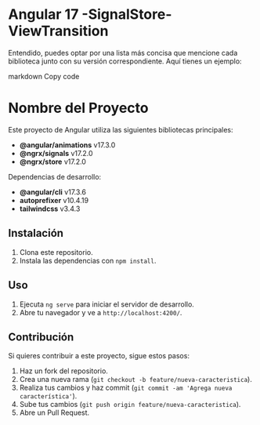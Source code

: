 # Angular 17 -SignalStore-ViewTransition


Entendido, puedes optar por una lista más concisa que mencione cada biblioteca junto con su versión correspondiente. Aquí tienes un ejemplo:

markdown
Copy code
# Nombre del Proyecto

Este proyecto de Angular utiliza las siguientes bibliotecas principales:

- **@angular/animations** v17.3.0
- **@ngrx/signals** v17.2.0
- **@ngrx/store** v17.2.0

Dependencias de desarrollo:

- **@angular/cli** v17.3.6
- **autoprefixer** v10.4.19
- **tailwindcss** v3.4.3

## Instalación

1. Clona este repositorio.
2. Instala las dependencias con `npm install`.

## Uso

1. Ejecuta `ng serve` para iniciar el servidor de desarrollo.
2. Abre tu navegador y ve a `http://localhost:4200/`.

## Contribución

Si quieres contribuir a este proyecto, sigue estos pasos:

1. Haz un fork del repositorio.
2. Crea una nueva rama (`git checkout -b feature/nueva-caracteristica`).
3. Realiza tus cambios y haz commit (`git commit -am 'Agrega nueva característica'`).
4. Sube tus cambios (`git push origin feature/nueva-caracteristica`).
5. Abre un Pull Request.

